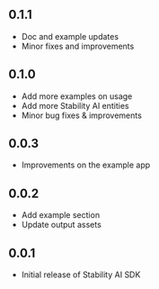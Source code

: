 ## 0.1.1

* Doc and example updates
* Minor fixes and improvements

## 0.1.0

* Add more examples on usage
* Add more Stability AI entities
* Minor bug fixes & improvements

## 0.0.3

* Improvements on the example app

## 0.0.2

* Add example section
* Update output assets


## 0.0.1

* Initial release of Stability AI SDK
